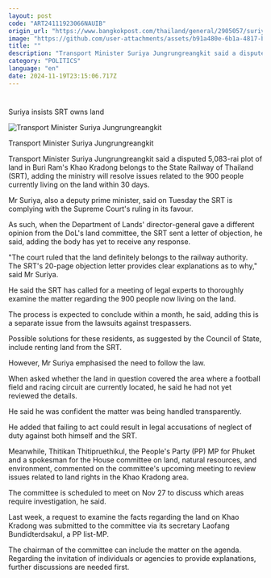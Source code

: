 ```yaml
---
layout: post
code: "ART24111923066NAUIB"
origin_url: "https://www.bangkokpost.com/thailand/general/2905057/suriya-insists-srt-owns-land"
image: "https://github.com/user-attachments/assets/b91a480e-6b1a-4817-b68c-31e70498d00d"
title: ""
description: "Transport Minister Suriya Jungrungreangkit said a disputed 5,083-rai plot of land in Buri Ram"
category: "POLITICS"
language: "en"
date: 2024-11-19T23:15:06.717Z
---
```


# 

Suriya insists SRT owns land

![Transport Minister Suriya Jungrungreangkit](https://github.com/user-attachments/assets/5cf5d7d4-f52f-4a57-9dc2-53adfde91651)

Transport Minister Suriya Jungrungreangkit

Transport Minister Suriya Jungrungreangkit said a disputed 5,083-rai plot of land in Buri Ram's Khao Kradong belongs to the State Railway of Thailand (SRT), adding the ministry will resolve issues related to the 900 people currently living on the land within 30 days.

Mr Suriya, also a deputy prime minister, said on Tuesday the SRT is complying with the Supreme Court's ruling in its favour.

As such, when the Department of Lands' director-general gave a different opinion from the DoL's land committee, the SRT sent a letter of objection, he said, adding the body has yet to receive any response.

"The court ruled that the land definitely belongs to the railway authority. The SRT's 20-page objection letter provides clear explanations as to why," said Mr Suriya.

He said the SRT has called for a meeting of legal experts to thoroughly examine the matter regarding the 900 people now living on the land.

The process is expected to conclude within a month, he said, adding this is a separate issue from the lawsuits against trespassers.

Possible solutions for these residents, as suggested by the Council of State, include renting land from the SRT.

However, Mr Suriya emphasised the need to follow the law.

When asked whether the land in question covered the area where a football field and racing circuit are currently located, he said he had not yet reviewed the details.

He said he was confident the matter was being handled transparently.

He added that failing to act could result in legal accusations of neglect of duty against both himself and the SRT.

Meanwhile, Thitikan Thitipruethikul, the People's Party (PP) MP for Phuket and a spokesman for the House committee on land, natural resources, and environment, commented on the committee's upcoming meeting to review issues related to land rights in the Khao Kradong area.

The committee is scheduled to meet on Nov 27 to discuss which areas require investigation, he said.

Last week, a request to examine the facts regarding the land on Khao Kradong was submitted to the committee via its secretary Laofang Bundidterdsakul, a PP list-MP.

The chairman of the committee can include the matter on the agenda. Regarding the invitation of individuals or agencies to provide explanations, further discussions are needed first.